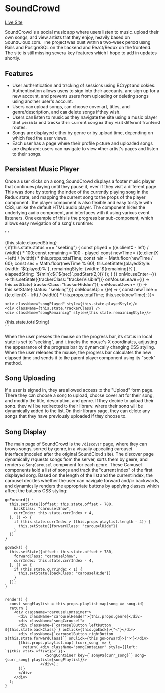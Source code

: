 # SoundCrowd

[Live Site](https://soundcrowd-fsp.herokuapp.com/)

SoundCrowd is a social music app where users listen to music, upload their own songs, and view artists that they enjoy, heavily based on SoundCloud.com. The project was built within a two-week period using Rails and PostgreSQL on the backend and React/Redux on the frontend. The site is still missing several key features which I hope to add in updates shortly.


## Features

* User authentication and tracking of sessions using BCrypt and cokies. Authentication allows users to sign into their accounts, and sign up for a new account, and prevents users from uploading or deleting songs using another user's account.
* Users can upload songs, can choose cover art, titles, and genre/description, and can delete songs if they wish.
* Users can listen to music as they navigate the site using a music player that persists and tracks their current song as they visit different frontend routes.
* Songs are displayed either by genre or by upload time, depending on which feed the user views.
* Each user has a page where their profile picture and uploaded songs are displayed; users can navigate to view other artist's pages and listen to their songs.

## Persistent Music Player

Once a user clicks on a song, SoundCrowd displays a footer music player that continues playing until they pause it, even if they visit a different page. This was done by storing the index of the currently playing song in the Redux state, and mapping the current song to the props of the player component. The player component is also flexible and easy to style with CSS, unlike the default HTML audio player. The component hides the underlying audio component, and interfaces with it using various event listeners. One example of this is the progress bar sub-component, which allows easy navigation of a song's runtime:

'''
<div className="progressBarContainer">
  <span className="elapsedTime">{this.state.elapsedString}</span>
    <div className="progressBar" id="help!" onMouseMove={(e) => {
      if(this.state.status === "seeking") {
        const played = ((e.clientX - left) / (width)) * 100;
        const remaining = 100 - played;
        const newTime = ((e.clientX - left) / (width)) * this.props.totalTime;
        const min = Math.floor(newTime / 60);
        const sec = Math.floor(newTime % 60);
        this.setState({playedStyle: {width: `${played}%`}, remainingStyle: {width: `${remaining}%`}, elapsedString: `${min}:${`${sec}`.padStart(2,0)}`});
      }
    }} onMouseEnter={() => this.setState({trackerClass: "trackerVisible"})} onMouseLeave={() => this.setState({trackerClass: "trackerHidden"})}
    onMouseDown = {() => this.setState({status: "seeking"})}
    onMouseUp = {(e) => {
      const newTime = ((e.clientX - left) / (width)) * this.props.totalTime;
      this.seek(newTime);
    }}>

    <div className="songPlayed" style={this.state.playedStyle}/>
    <div className={this.state.trackerClass} />
    <div className="songRemaining" style={this.state.remainingStyle}/>
  </div>
  {this.state.totalString}
</div>
'''

When the user presses the mouse on the progress bar, its status in local state is set to "seeking", and it tracks the mouse's X coordinates, adjusting the appearance of the progress bar by dynamically changing CSS styling. When the user releases the mouse, the progress bar calculates the new elapsed time and sends it to the parent player component using its "seek" method.

## Song Uploading

If a user is signed in, they are allowed access to the "Upload" form page. There they can choose a song to upload, choose cover art for their song, and modify the title, description, and genre. If they decide to upload their song, they will be redirected to their library, where their song will be dynamically added to the list. On their library page, they can delete any songs that they have previously uploaded if they choose to.

## Song Display

The main page of SoundCrowd is the `/discover` page, where they can brows songs, sorted by genre, in a visually appealing carousel interface(modeled after the original SoundCloud site). The discover page dynamically requests songs from the server, sorts them by genre, and renders a `SongCarousel` component for each genre.
These Carousel components hold a list of songs and track the "current index" of the first displayed song. Based on the length of the list and the current index, the carousel decides whether the user can navigate forward and/or backwards, and dynamically renders the appropriate buttons by applying classes which affect the buttons CSS styling:

```
goForward() {
  this.setState({offset: this.state.offset - 780, 
    backClass: "carouselShow",
    currIndex: this.state.currIndex + 4,
  }, () => {
    if (this.state.currIndex > (this.props.playlist.length - 4)) {
      this.setState({forwardClass: "carouselHide"})
    }
  })
}

goBack() {
  this.setState({offset: this.state.offset + 780, 
    forwardClass: "carouselShow",
    currIndex: this.state.currIndex - 4,
  }, () => {
    if (this.state.currIndex < 1) {
      this.setState({backClass: "carouselHide"})
    }
  });
}


render() {
  const songPlaylist = this.props.playlist.map(song => song.id)
  return (
    <div className="carouselContainer">
      <div className="carouselHeader">{this.props.genre}</div>
      <div className="songCarousel">
      <div className={`carouselButton leftButton ${this.state.backClass}`} onClick={this.goBack}>{"<"}</div>
      <div className={`carouselButton rightButton ${this.state.forwardClass}`} onClick={this.goForward}>{">"}</div>
      {this.props.playlist.map( (curr_song) => {
        return( <div className="songContainer" style={{left: `${this.state.offset}px`}}>
                  <SongContainer key={`song#${curr_song}`} song={curr_song} playlist={songPlaylist}/>
                </div>);         
      })}
      </div>
    </div>
  );
}
```